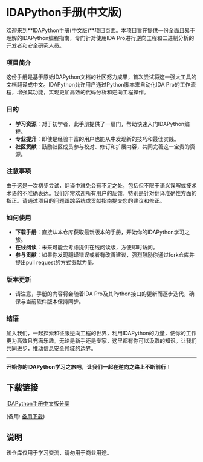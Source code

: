 # IDAPython手册(中文版)

欢迎来到**IDAPython手册(中文版)**项目页面。本项目旨在提供一份全面且易于理解的IDAPython编程指南，专门针对使用IDA Pro进行逆向工程和二进制分析的开发者和安全研究人员。

### 项目简介

这份手册是基于原始IDAPython文档的社区努力成果，首次尝试将这一强大工具的文档翻译成中文。IDAPython允许用户通过Python脚本来自动化IDA Pro的工作流程，增强其功能，实现更加高效的代码分析和逆向工程操作。

### 目的

- **学习资源**：对于初学者，此手册提供了一扇门，帮助快速入门IDAPython编程。
- **专业提升**：即使是经验丰富的用户也能从中发现新的技巧和最佳实践。
- **社区贡献**：鼓励社区成员参与校对、修订和扩展内容，共同完善这一宝贵的资源。

### 注意事项

由于这是一次初步尝试，翻译中难免会有不足之处，包括但不限于语义误解或技术术语的不准确表达。我们非常欢迎所有用户的反馈，特别是针对翻译准确性方面的指正。请通过项目的问题跟踪系统或贡献指南提交您的建议和修正。

### 如何使用

- **下载手册**：直接从本仓库获取最新版本的手册，开始你的IDAPython学习之旅。
- **在线阅读**：未来可能会考虑提供在线阅读版，方便即时访问。
- **参与贡献**：如果你发现翻译错误或者有改善建议，强烈鼓励你通过fork仓库并提出pull request的方式贡献力量。

### 版本更新

- 请注意，手册的内容将会随着IDA Pro及其Python接口的更新而逐步迭代，确保与当前软件版本保持同步。

### 结语

加入我们，一起探索和征服逆向工程的世界，利用IDAPython的力量，使你的工作更为高效且充满乐趣。无论是新手还是专家，这里都有你可以汲取的知识。让我们共同进步，推动信息安全领域的边界。

---

**开始你的IDAPython学习之旅吧，让我们一起在逆向之路上不断前行！**

## 下载链接
[IDAPython手册中文版分享](https://pan.quark.cn/s/2d9fdc6a726a) 

(备用: [备用下载](https://pan.baidu.com/s/14XIkPcSZ8iuvE-KbSUDVNg?pwd=1234))

## 说明

该仓库仅用于学习交流，请勿用于商业用途。
